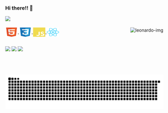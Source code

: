 ### Hi there!! 💜
<div>
  <a href="https://github.com/dianafonseeca">
    
  <img height="140cm" src="https://github-readme-stats.vercel.app/api/top-langs/?username=dianafonseeca&langs_count=8e&theme=midnight-purple"/>
</div>
  
<div style="display: inline_block"><br>
  <img align="center" alt="Diana-HTML" height="30" width="40" src="https://raw.githubusercontent.com/devicons/devicon/master/icons/html5/html5-original.svg">
  <img align="center" alt="Diana-CSS" height="30" width="40" src="https://raw.githubusercontent.com/devicons/devicon/master/icons/css3/css3-original.svg">
  <img align="center" alt="Diana-Js" height="30" width="40" src="https://raw.githubusercontent.com/devicons/devicon/master/icons/javascript/javascript-plain.svg">
  <img align="center" alt="Diana-React" height="30" width="40" src="https://raw.githubusercontent.com/devicons/devicon/master/icons/react/react-original.svg">
  <img align="right" height="150px" alt="leonardo-img" src="https://i.pinimg.com/originals/b8/f4/c7/b8f4c7b2c5ababa5004df14ef7e62866.jpg">


</div>
  
  ##
  
  <div> 
  <a href = "mailto:dianafonsecatrabalho@gmail.com"><img src="https://img.shields.io/badge/Gmail-D14836?style=for-the-badge&logo=gmail&logoColor=white" target="_blank"></a>
  <a href="https://www.linkedin.com/in/diana-fonseca-6b3472215/" target="_blank"><img src="https://img.shields.io/badge/-LinkedIn-%230077B5?style=for-the-badge&logo=linkedin&logoColor=white" target="_blank"></a> 
    <a href="https://instagram.com/dianafonseeca" target="_blank"><img src="https://img.shields.io/badge/-Instagram-%23E4405F?style=for-the-badge&logo=instagram&logoColor=white" target="_blank"></a>
    
 ![Snake animation](https://github.com/dianafonseeca/dianafonseeca/blob/output/github-contribution-grid-snake.svg)
        
  </div>
